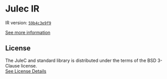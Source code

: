 # Julec IR

IR version: [`59b4c3e9f9`](https://github.com/julelang/jule/tree/59b4c3e9f9ebfde88257ea4dc707b8c7a04fbeb9)

[See more information](https://manual.jule.dev/getting-started/install-from-source/compile-from-ir.html)

## License

The JuleC and standard library is distributed under the terms of the BSD 3-Clause license. \
[See License Details](./LICENSE)
